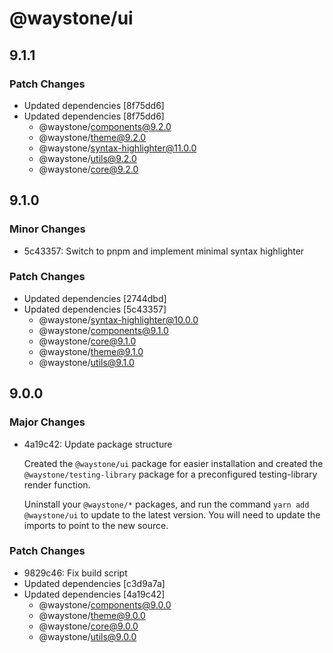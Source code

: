 # @waystone/ui

## 9.1.1

### Patch Changes

- Updated dependencies [8f75dd6]
- Updated dependencies [8f75dd6]
  - @waystone/components@9.2.0
  - @waystone/theme@9.2.0
  - @waystone/syntax-highlighter@11.0.0
  - @waystone/utils@9.2.0
  - @waystone/core@9.2.0

## 9.1.0

### Minor Changes

- 5c43357: Switch to pnpm and implement minimal syntax highlighter

### Patch Changes

- Updated dependencies [2744dbd]
- Updated dependencies [5c43357]
  - @waystone/syntax-highlighter@10.0.0
  - @waystone/components@9.1.0
  - @waystone/core@9.1.0
  - @waystone/theme@9.1.0
  - @waystone/utils@9.1.0

## 9.0.0

### Major Changes

- 4a19c42: Update package structure

  Created the `@waystone/ui` package for easier installation and created the `@waystone/testing-library`
  package for a preconfigured testing-library render function.

  Uninstall your `@waystone/*` packages, and run the command `yarn add @waystone/ui`
  to update to the latest version. You will need to update the imports to point
  to the new source.

### Patch Changes

- 9829c46: Fix build script
- Updated dependencies [c3d9a7a]
- Updated dependencies [4a19c42]
  - @waystone/components@9.0.0
  - @waystone/theme@9.0.0
  - @waystone/core@9.0.0
  - @waystone/utils@9.0.0
